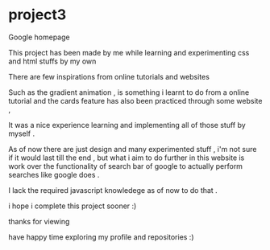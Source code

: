 # project3

Google homepage 

This project has been made by me while learning and experimenting css and html stuffs by my own 

There are few inspirations from online tutorials and websites 

Such as the gradient animation , is something i learnt to do from a online tutorial and the cards feature has also been practiced through some website ,

It was a nice experience learning and implementing all of those stuff by myself .

As of now there are just design and many experimented stuff , i'm not sure if it would last till the end , but what i aim to do further in this website is 
work over the functionality of search bar of google to actually perform searches like google does .

I lack the required javascript knowledege as of now to do that . 

i hope i complete this project sooner :) 

thanks for viewing 

have happy time exploring my profile and repositories :)
